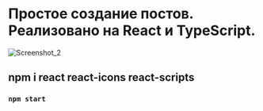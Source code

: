 # Простое создание постов. Реализовано на React и TypeScript.

![Screenshot_2](https://github.com/itsyxon/Simple_Posts/assets/74070208/783530cf-a8b7-4fba-a451-a306f0b9efc3)


## npm i react react-icons react-scripts

### `npm start`
